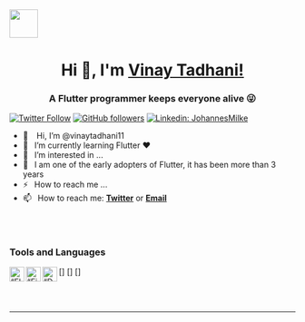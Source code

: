 
<!---
vinaytadhani11/vinaytadhani11 is a ✨ special ✨ repository because its `README.md` (this file) appears on your GitHub profile.
You can click the Preview link to take a look at your changes.
--->

## <img src = "https://user-images.githubusercontent.com/63050133/156777293-72a6e681-2582-4a9d-ad92-09d1181d47c7.gif" width = 50px height = 50px>

<h1 align="center"> Hi 👋, I'm <a href="(https://img.shields.io/badge/-CONNECT-blue?style=for-the-badge&logo=Linkedin&link=https://www.linkedin.com/in/vinay-tadhani-272a10190/)">Vinay Tadhani!</a></h1>
<h3 align="center">A Flutter programmer keeps everyone alive 😜</h3>

[![Twitter Follow](https://img.shields.io/twitter/follow/vinay_tadhani?color=1DA1F2&label=Followers&logo=twitter&style=for-the-badge)][twitter]
[![GitHub followers](https://img.shields.io/github/followers/vinaytadhani11?logo=GitHub&style=for-the-badge)][github]
[![Linkedin: JohannesMilke](https://img.shields.io/badge/-CONNECT-blue?style=for-the-badge&logo=Linkedin&link=https://www.linkedin.com/in/vinay-tadhani-272a10190/)][linkedin]

- 👋 &ensp; Hi, I’m @vinaytadhani11
- 👀 &ensp;I’m currently learning Flutter ❤️
- 🌱 &ensp;I’m interested in ...
- 💞️ &ensp;I am one of the early adopters of Flutter, it has been more than 3 years
- ⚡ &ensp;How to reach me ...
- 📫 &ensp;How to reach me: [**Twitter**][twitter] or [**Email**][email]


<br />
<br />

### Tools and Languages

[<img align="left" alt=“Flutter” width="26px" src="https://www.vectorlogo.zone/logos/flutterio/flutterio-icon.svg" />]
[<img align="left" alt=“Firebase” width="26px" src="https://www.vectorlogo.zone/logos/firebase/firebase-icon.svg" />]
[<img align="left" alt=“Dart” width="26px" src="https://www.vectorlogo.zone/logos/dartlang/dartlang-icon.svg" />]



<br />
<br />

---

<!-- [website]: https://johannesmilke.com -->
[twitter]: https://twitter.com/intent/follow?screen_name=vinay_tadhani
<!-- [youtube]: https://www.youtube.com/JohannesMilke?sub_confirmation=1 -->
[linkedin]: https://linkedin.com/in/vinay-tadhani-272a10190
[github]: https://github.com/vinaytadhani11
<!-- [instagram]: https://www.instagram.com/johannesmilke -->
<!-- [facebook]: https://www.facebook.com/real.JohannesMilke -->
[email]: mailto:vinaytadhani1111@gmail.com
